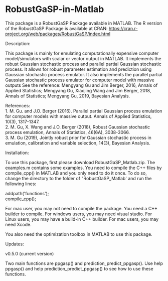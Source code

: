 # RobustGaSP-in-Matlab

 This package is a RobustGaSP Package available in MATLAB. The R version of the RobustGaSP Package is available at CRAN: https://cran.r-project.org/web/packages/RobustGaSP/index.html

Description:

This package is mainly for emulating computationally expensive computer model/simulators with scalar or vector output in MATLAB. It implements the robust Gaussian stochastic process and parallel partial Gaussian stochastic process. It allows for robust parameter estimation and prediction using Gaussian stochastic process emulator. It also implements the parallel partial Gaussian stochastic process emulator for computer model with massive outputs See the reference: Mengyang Gu and Jim Berger, 2016, Annals of Applied Statistics; Mengyang Gu, Xiaojing Wang and Jim Berger, 2018, Annals of Statistics; Mengyang Gu, 2019, Bayesian Analysis.

References:                                                
    1. M. Gu. and J.O. Berger (2016). Parallel partial Gaussian process emulation for computer models with massive output. Annals of Applied Statistics, 10(3), 1317-1347.                             
    2. M. Gu, X. Wang and J.O. Berger (2018), Robust Gaussian stochastic process emulation, Annals of Statistics, 46(6A), 3038-3066.                                              
    3. M. Gu (2019), Jointly robust prior for Gaussian stochastic process in emulation, calibration and variable selection, 14(3), Bayesian Analysis.                                        

Installation:

To use this package, first please download RobustGaSP_Matlab.zip. The examples.m contains some examples. You need to compile the C++ files by compile_cpp() in MATLAB and you only need to do it once. To do so, change the directory to the folder of "RobustGaSP_Matlab' and run the following lines: 

addpath('functions');                             
compile_cpp();

For mac user, you may not need to compile the package. You need a C++ builder to compile. For windows users, you may need visual studio. For Linux users, you may have a build-in C++ builder. For mac users, you may need Xcode. 

You also need the optimization toolbox in MATLAB to use this package. 


Updates:

v0.5.0 (current version)

Two main functions are ppgasp() and prediction_predict_ppgasp(). Use help ppgasp() and help prediction_predict_ppgasp() to see how to use these functions. 

